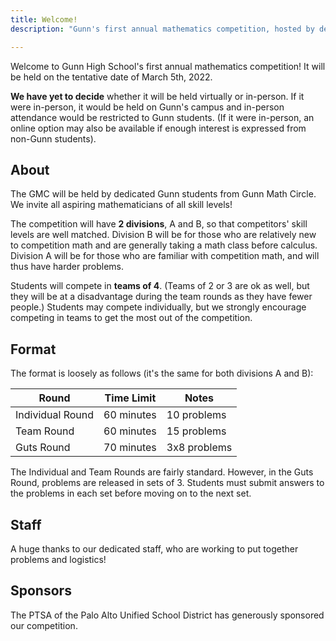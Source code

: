 ```yaml
---
title: Welcome!
description: "Gunn's first annual mathematics competition, hosted by dedicated high school students."

---
```


Welcome to Gunn High School's first annual mathematics competition! It will be held on the tentative date of March 5th, 2022.

**We have yet to decide** whether it will be held virtually or in-person. If it were in-person, it would be held on Gunn's campus and in-person attendance would be restricted to Gunn students. (If it were in-person, an online option may also be available if enough interest is expressed from non-Gunn students).

## About

The GMC will be held by dedicated Gunn students from Gunn Math Circle. We invite all aspiring mathematicians of all skill levels!

The competition will have **2 divisions**, A and B, so that competitors' skill levels are well matched. Division B will be for those who are relatively new to competition math and are generally taking a math class before calculus. Division A will be for those who are familiar with competition math, and will thus have harder problems.

Students will compete in **teams of 4**. (Teams of 2 or 3 are ok as well, but they will be at a disadvantage during the team rounds as they have fewer people.) Students may compete individually, but we strongly encourage competing in teams to get the most out of the competition.

## Format

The format is loosely as follows (it's the same for both divisions A and B):

| Round | Time Limit | Notes |
| --- | --- | --- |
| Individual Round | 60 minutes | 10 problems |
| Team Round | 60 minutes | 15 problems |
| Guts Round | 70 minutes | 3x8 problems |

The Individual and Team Rounds are fairly standard. However, in the Guts Round, problems are released in sets of 3. Students must submit answers to the problems in each set before moving on to the next set.

 ## Staff
A huge thanks to our dedicated staff, who are working to put together problems and logistics!
 

## Sponsors

The PTSA of the Palo Alto Unified School District has generously sponsored our competition.
